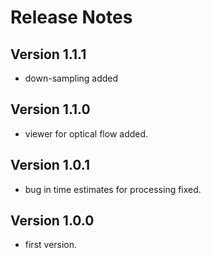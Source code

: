 # Release Notes

## Version 1.1.1
- down-sampling added

## Version 1.1.0
- viewer for optical flow added.

## Version 1.0.1
- bug in time estimates for processing fixed.

## Version 1.0.0
- first version. 
